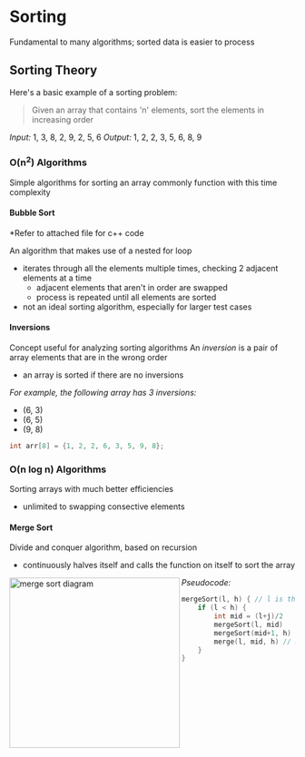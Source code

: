 # Sorting

Fundamental to many algorithms; sorted data is easier to process

## Sorting Theory

Here's a basic example of a sorting problem:
> Given an array that contains 'n' elements, sort the elements in increasing order

*Input:* 1, 3, 8, 2, 9, 2, 5, 6 
*Output:* 1, 2, 2, 3, 5, 6, 8, 9

### O(n<sup>2</sup>) Algorithms

Simple algorithms for sorting an array commonly function with this time complexity

#### Bubble Sort

*Refer to attached file for c++ code

An algorithm that makes use of a nested for loop
- iterates through all the elements multiple times, checking 2 adjacent elements at a time
    - adjacent elements that aren't in order are swapped
    - process is repeated until all elements are sorted
- not an ideal sorting algorithm, especially for larger test cases

#### Inversions

Concept useful for analyzing sorting algorithms
An *inversion* is a pair of array elements that are in the wrong order
- an array is sorted if there are no inversions

*For example, the following array has 3 inversions:*
- (6, 3)
- (6, 5)
- (9, 8)
```c++
int arr[8] = {1, 2, 2, 6, 3, 5, 9, 8};
```
### O(n log n) Algorithms

Sorting arrays with much better efficiencies
- unlimited to swapping consective elements

#### Merge Sort

Divide and conquer algorithm, based on recursion
- continuously halves itself and calls the function on itself to sort the array

<img align="left" alt="merge sort diagram" width="300px" src="https://media.geeksforgeeks.org/wp-content/cdn-uploads/Merge-Sort-Tutorial.png" />

*Pseudocode:*
```c++
mergeSort(l, h) { // l is the lower cap, the starting index of the array; h is the higher cap, the ending index of the array
    if (l < h) {
        int mid = (l+j)/2
        mergeSort(l, mid)
        mergeSort(mid+1, h)
        merge(l, mid, h) // merge will combine the 2 divided parts and sort them
    }
}
```
